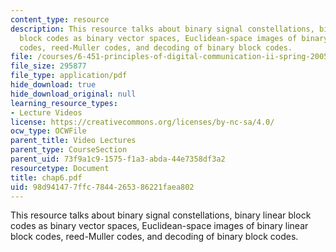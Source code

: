```yaml
---
content_type: resource
description: This resource talks about binary signal constellations, binary linear
  block codes as binary vector spaces, Euclidean-space images of binary linear block
  codes, reed-Muller codes, and decoding of binary block codes.
file: /courses/6-451-principles-of-digital-communication-ii-spring-2005/98d941477ffc7844265386221faea802_chap6.pdf
file_size: 295877
file_type: application/pdf
hide_download: true
hide_download_original: null
learning_resource_types:
- Lecture Videos
license: https://creativecommons.org/licenses/by-nc-sa/4.0/
ocw_type: OCWFile
parent_title: Video Lectures
parent_type: CourseSection
parent_uid: 73f9a1c9-1575-f1a3-abda-44e7358df3a2
resourcetype: Document
title: chap6.pdf
uid: 98d94147-7ffc-7844-2653-86221faea802
---
```

This resource talks about binary signal constellations, binary linear block codes as binary vector spaces, Euclidean-space images of binary linear block codes, reed-Muller codes, and decoding of binary block codes.
